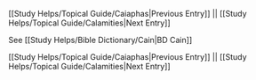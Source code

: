 [[Study Helps/Topical Guide/Caiaphas|Previous Entry]]  ||  [[Study Helps/Topical Guide/Calamities|Next Entry]]

 See [[Study Helps/Bible Dictionary/Cain|BD Cain]]

[[Study Helps/Topical Guide/Caiaphas|Previous Entry]]  ||  [[Study Helps/Topical Guide/Calamities|Next Entry]]